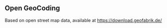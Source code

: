 Open GeoCoding
--------------


Based on open street map data, available at https://download.geofabrik.de/